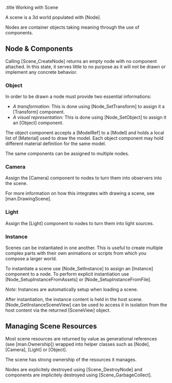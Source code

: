 .title Working with Scene

A scene is a 3d world populated with [Node].

Nodes are container objects taking meaning through the use of components.

## Node & Components

Calling [Scene_CreateNode] returns an empty node with no component attached. In this state, it serves little to no purpose as it will not be drawn or implement any concrete behavior.

### Object

In order to be drawn a node must provide two essential informations:

- *A transformation:* This is done using [Node_SetTransform] to assign it a [Transform] component.
- *A visual representation:* This is done using [Node_SetObject] to assign it an [Object] component.

The object component accepts a [ModelRef] to a [Model] and holds a local list of [Material] used to draw the model. Each object component may hold different material definition for the same model.

The same components can be assigned to multiple nodes.

### Camera

Assign the [Camera] component to nodes to turn them into observers into the scene.

For more information on how this integrates with drawing a scene, see [man.DrawingScene].

### Light

Assign the [Light] component to nodes to turn them into light sources.

### Instance

Scenes can be instantiated in one another. This is useful to create multiple complex parts with their own animations or scripts from which you compose a larger world.

To instantiate a scene use [Node_SetInstance] to assign an [Instance] component to a node. To perform explicit instantiation use [Node_SetupInstanceFromAssets] or [Node_SetupInstanceFromFile].

*Note:* Instances are automatically setup when loading a scene.

After instantiation, the instance content is held in the host scene. [Node_GetInstanceSceneView] can be used to access it in isolation from the host content via the returned [SceneView] object.

## Managing Scene Resources

Most scene resources are returned by value as generational references (see [man.Ownership]) wrapped into helper classes such as [Node], [Camera], [Light] or [Object].

The scene has strong ownership of the resources it manages.

Nodes are explicitely destroyed using [Scene_DestroyNode] and components are implicitely destroyed using [Scene_GarbageCollect].

